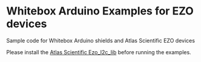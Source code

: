 # Whitebox Arduino Examples for EZO devices
Sample code for Whitebox Arduino shields and Atlas Scientific EZO devices

Please install the [Atlas Scientific Ezo_I2c_lib](https://github.com/Atlas-Scientific/Ezo_I2c_lib) before running the examples.
